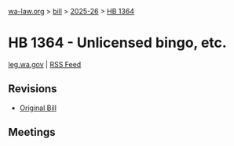 [wa-law.org](/) > [bill](/bill/) > [2025-26](/bill/2025-26/) > [HB 1364](/bill/2025-26/hb/1364/)

# HB 1364 - Unlicensed bingo, etc.
[leg.wa.gov](https://app.leg.wa.gov/billsummary?BillNumber=1364&Year=2025&Initiative=false) | [RSS Feed](./rss.xml)

## Revisions
* [Original Bill](1/)

## Meetings